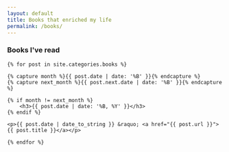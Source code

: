 ```yaml
---
layout: default
title: Books that enriched my life
permalink: /books/
---
```


<div class="post">
    <h3>Books I've read</h3>

    {% for post in site.categories.books %}

	{% capture month %}{{ post.date | date: '%B' }}{% endcapture %}
	{% capture next_month %}{{ post.next.date | date: '%B' }}{% endcapture %}

	{% if month != next_month %}
		<h3>{{ post.date | date: '%B, %Y' }}</h3>
	{% endif %}

	<p>{{ post.date | date_to_string }} &raquo; <a href="{{ post.url }}">{{ post.title }}</a></p>

    {% endfor %}
</div>
<br/>
